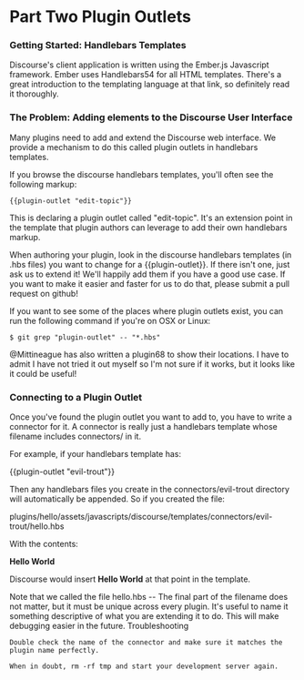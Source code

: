 # Part Two Plugin Outlets

### Getting Started: Handlebars Templates

Discourse's client application is written using the Ember.js Javascript framework. Ember uses Handlebars54 for all HTML templates. There's a great introduction to the templating language at that link, so definitely read it thoroughly.

### The Problem: Adding elements to the Discourse User Interface

Many plugins need to add and extend the Discourse web interface. We provide a mechanism to do this called plugin outlets in handlebars templates.

If you browse the discourse handlebars templates, you'll often see the following markup:

    {{plugin-outlet "edit-topic"}}

This is declaring a plugin outlet called "edit-topic". It's an extension point in the template that plugin authors can leverage to add their own handlebars markup.

When authoring your plugin, look in the discourse handlebars templates (in .hbs files) you want to change for a {{plugin-outlet}}. If there isn't one, just ask us to extend it! We'll happily add them if you have a good use case. If you want to make it easier and faster for us to do that, please submit a pull request on github!

If you want to see some of the places where plugin outlets exist, you can run the following command if you're on OSX or Linux:

    $ git grep "plugin-outlet" -- "*.hbs"

@Mittineague has also written a plugin68 to show their locations. I have to admit I have not tried it out myself so I'm not sure if it works, but it looks like it could be useful!

### Connecting to a Plugin Outlet

Once you've found the plugin outlet you want to add to, you have to write a connector for it. A connector is really just a handlebars template whose filename includes connectors/<outlet name> in it.

For example, if your handlebars template has:

{{plugin-outlet "evil-trout"}}

Then any handlebars files you create in the connectors/evil-trout directory
will automatically be appended. So if you created the file:

plugins/hello/assets/javascripts/discourse/templates/connectors/evil-trout/hello.hbs

With the contents:

<b>Hello World</b>

Discourse would insert <b>Hello World</b> at that point in the template.

Note that we called the file hello.hbs -- The final part of the filename does not matter, but it must be unique across every plugin. It's useful to name it something descriptive of what you are extending it to do. This will make debugging easier in the future.
Troubleshooting

    Double check the name of the connector and make sure it matches the plugin name perfectly.

    When in doubt, rm -rf tmp and start your development server again.


